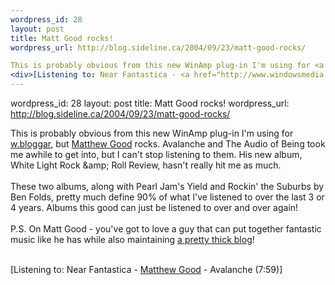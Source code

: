 ```yaml
--- 
wordpress_id: 28
layout: post
title: Matt Good rocks!
wordpress_url: http://blog.sideline.ca/2004/09/23/matt-good-rocks/

This is probably obvious from this new WinAmp plug-in I'm using for <a href="http://www.wbloggar.com/">w.bloggar</a>, but <a href="http://www.matthewgood.org/index.php">Matthew Good</a> rocks. Avalanche and The Audio of Being took me awhile to get into, but I can't stop listening to them. His new album, White Light Rock &amp;amp; Roll Review, hasn't really hit me as much.<br /><br />These two albums, along with Pearl Jam's Yield and Rockin' the Suburbs by Ben Folds, pretty much define 90% of what I've listened to over the last 3 or 4 years. Albums this good can just be listened to over and over again! <br /><br />P.S. On Matt Good - you've got to love a guy that can put together fantastic music like he has while also maintaining <a href="http://www.matthewgood.org/web/mblog/index.php">a pretty thick blog</a>! <br /><br />
<div>[Listening to: Near Fantastica - <a href="http://www.windowsmedia.com/mg/search.asp'srch=Matthew+Good">Matthew Good</a> - Avalanche (7:59)]</div>
--- 
```

wordpress_id: 28
layout: post
title: Matt Good rocks!
wordpress_url: http://blog.sideline.ca/2004/09/23/matt-good-rocks/

This is probably obvious from this new WinAmp plug-in I'm using for <a href="http://www.wbloggar.com/">w.bloggar</a>, but <a href="http://www.matthewgood.org/index.php">Matthew Good</a> rocks. Avalanche and The Audio of Being took me awhile to get into, but I can't stop listening to them. His new album, White Light Rock &amp;amp; Roll Review, hasn't really hit me as much.<br /><br />These two albums, along with Pearl Jam's Yield and Rockin' the Suburbs by Ben Folds, pretty much define 90% of what I've listened to over the last 3 or 4 years. Albums this good can just be listened to over and over again! <br /><br />P.S. On Matt Good - you've got to love a guy that can put together fantastic music like he has while also maintaining <a href="http://www.matthewgood.org/web/mblog/index.php">a pretty thick blog</a>! <br /><br />
<div>[Listening to: Near Fantastica - <a href="http://www.windowsmedia.com/mg/search.asp'srch=Matthew+Good">Matthew Good</a> - Avalanche (7:59)]</div>
